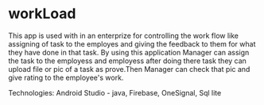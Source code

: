 # workLoad
 
 This app is used with in an enterprize for controlling the work flow like assigning of task to the employes and giving the feedback to them for what they have done in that task.
 By using this application Manager can assign the task to the employess and employess after doing there task they can upload file or pic of a task as prove.Then Manager can check 
 that pic and give rating to the employee's work.
 
Technologies:
Android Studio - java,
Firebase,
OneSignal,
Sql lite





 
